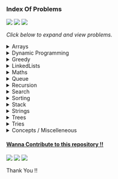 ### Index Of Problems

<a href ="https://github.com/Jiganesh/High-On-DSA/blob/main/.dev/allProblemsSolved.md"><img src="https://img.shields.io/badge/Total Problems Solved- 142 -brightgreen?"></a> <img src="https://img.shields.io/badge/Licensed- MIT -blue?"> <img src="https://img.shields.io/badge/Problems Solved Today-4-orange?">

*Click below to expand  and view problems.*

<details>

<summary>Arrays</summary>

- https://leetcode.com/problems/two-sum/ ```Easy```
- https://leetcode.com/problems/two-sum-ii-input-array-is-sorted/ ```Easy```
- https://leetcode.com/problems/build-array-from-permutation/ ```Easy```
- https://leetcode.com/problems/concatenation-of-array/ ```Easy```
- https://leetcode.com/problems/running-sum-of-1d-array/ ```Easy```
- https://leetcode.com/problems/richest-customer-wealth/ ```Easy```
- https://leetcode.com/problems/shuffle-the-array/ ```Easy```
- https://leetcode.com/problems/number-of-good-pairs/ ```Easy```
- https://leetcode.com/problems/how-many-numbers-are-smaller-than-the-current-number/ ```Easy```
- https://leetcode.com/problems/create-target-array-in-the-given-order/ ```Easy```
- https://leetcode.com/problems/check-if-the-sentence-is-pangram/ ```Easy```
- https://leetcode.com/problems/count-items-matching-a-rule/ ```Easy```
- https://leetcode.com/problems/find-the-highest-altitude/ ```Easy```
- https://leetcode.com/problems/flipping-an-image/ ```Easy```
- https://leetcode.com/problems/find-first-palindromic-string-in-the-array/ ```Easy```
- https://leetcode.com/problems/matrix-diagonal-sum/ ```Easy```
- https://leetcode.com/problems/maximum-subarray/ ```Easy```
- https://leetcode.com/problems/kids-with-the-greatest-number-of-candies/ ```Easy```
- https://leetcode.com/problems/kids-with-the-greatest-number-of-candies/ ```Easy```
- https://leetcode.com/problems/transpose-matrix/ ```Easy```
- https://leetcode.com/problems/find-numbers-with-even-number-of-digits/ ```Easy```
- https://leetcode.com/problems/add-to-array-form-of-integer/ ```Easy```
- https://leetcode.com/problems/maximum-population-year/ ```Easy```
- https://leetcode.com/problems/find-n-unique-integers-sum-up-to-zero/ ```Easy```
- https://leetcode.com/problems/determine-whether-matrix-can-be-obtained-by-rotation/ ```Easy```
- https://leetcode.com/problems/cells-with-odd-values-in-a-matrix/ ```Easy```
- https://leetcode.com/problems/matrix-diagonal-sum/ ```Easy```
- https://leetcode.com/problems/plus-one/ ```Easy```
- https://leetcode.com/problems/lucky-numbers-in-a-matrix/ ```Easy```
- https://leetcode.com/problems/reshape-the-matrix/ ```Easy```
- https://leetcode.com/problems/remove-duplicates-from-sorted-array/ ```Easy```
- https://leetcode.com/problems/spiral-matrix/ ```Medium```
- https://leetcode.com/problems/spiral-matrix-ii/ ```Medium```
- https://leetcode.com/problems/spiral-matrix-iii/ ```Medium``` ```Recommended```
- https://leetcode.com/problems/set-matrix-zeroes/ ```Medium```
- https://leetcode.com/problems/product-of-array-except-self/ ```Medium```
- https://leetcode.com/problems/number-of-smooth-descent-periods-of-a-stock/ ```Medium```
- https://leetcode.com/problems/find-first-and-last-position-of-element-in-sorted-array/ ```Medium```
- https://leetcode.com/problems/jump-game/ ```Medium```
- https://leetcode.com/problems/rotate-array/ ```Medium```
- https://leetcode.com/problems/sort-colors/ ```Medium```
- https://leetcode.com/problems/house-robber/ ```Medium```
- https://leetcode.com/problems/check-if-every-row-and-column-contains-all-numbers/ ```Easy```
- https://leetcode.com/problems/minimum-swaps-to-group-all-1s-together-ii/ ```Medium```
- https://leetcode.com/problems/maximize-distance-to-closest-person/ ```Medium```
- https://leetcode.com/problems/find-all-lonely-numbers-in-the-array/  ```Medium```
- https://leetcode.com/problems/rearrange-array-elements-by-sign/ ```Medium```
- https://leetcode.com/problems/count-elements-with-strictly-smaller-and-greater-elements/ ```Easy```
- https://leetcode.com/problems/valid-mountain-array/ ```Easy```
- https://leetcode.com/problems/merge-sorted-array/ ```Easy```
- https://leetcode.com/problems/intersection-of-two-arrays-ii/ ```Easy```
- https://leetcode.com/problems/pascals-triangle/ ```Easy```
- https://leetcode.com/problems/permutations-ii/ ```Medium```
- https://leetcode.com/problems/all-divisions-with-the-highest-score-of-a-binary-array/ ```Medium```
- https://leetcode.com/problems/keep-multiplying-found-values-by-two/ ```Easy```
- https://leetcode.com/problems/partition-array-according-to-given-pivot/ ```Medium```
- https://leetcode.com/problems/contiguous-array/ ```Medium```
- https://leetcode.com/problems/median-of-two-sorted-arrays/ ```Hard```

</details>


<details>
<summary>Dynamic Programming</summary>

- https://leetcode.com/problems/number-of-smooth-descent-periods-of-a-stock/ ```Medium```
- https://leetcode.com/problems/climbing-stairs/ ```Easy```
- https://leetcode.com/problems/best-time-to-buy-and-sell-stock/  ```Easy```


</details>


<details>
<summary>Greedy</summary>

- https://leetcode.com/problems/can-place-flowers/ ```Easy```
- https://leetcode.com/problems/minimum-number-of-arrows-to-burst-balloons/ ```Medium```
- https://leetcode.com/problems/non-overlapping-intervals/ ```Medium```
- https://leetcode.com/problems/merge-intervals/ ```Medium```
- https://leetcode.com/problems/remove-covered-intervals/ ```Medium```
- https://leetcode.com/problems/teemo-attacking/ ```Easy```
- https://leetcode.com/problems/gas-station/ ```Easy```


</details>


<details>
<summary>LinkedLists</summary>

- https://leetcode.com/problems/maximum-twin-sum-of-a-linked-list/ ```Medium```
- https://leetcode.com/problems/merge-k-sorted-lists/ ```Hard```


</details>



<details>
<summary>Maths</summary>

- https://leetcode.com/problems/add-digits/ ```Easy```
- https://leetcode.com/problems/find-numbers-with-even-number-of-digits/ ```Easy```
- https://leetcode.com/problems/smallest-integer-divisible-by-k/ ```Medium```
- https://leetcode.com/problems/minimum-moves-to-reach-target-score/ ```Medium``` ```Greedy```
- https://leetcode.com/problems/minimum-sum-of-four-digit-number-after-splitting-digits/ ```Easy```


</details>

<details>
<summary>Queue</summary>

- https://leetcode.com/problems/implement-queue-using-stacks/ ```Easy```
- https://leetcode.com/problems/time-needed-to-buy-tickets/ ```Easy```
- [https://www.codingninjas.com/reverse-first-k-elements-of-queue](https://www.codingninjas.com/codestudio/guided-paths/data-structures-algorithms/content/118523/offering/1380947?leftPanelTab=0) ```Easy```
- https://leetcode.com/problems/design-circular-queue/ ```Medium```
- https://leetcode.com/problems/find-the-winner-of-the-circular-game/ ```Medium```
- https://leetcode.com/problems/design-front-middle-back-queue/ ```Medium```
- https://leetcode.com/problems/product-of-the-last-k-numbers/ ```Medium```
</details>

<details>
<summary>Recursion</summary>

- https://leetcode.com/problems/number-of-steps-to-reduce-a-number-to-zero/ ```Easy```
- https://www.geeksforgeeks.org/sum-triangle-from-array/ ```Easy``` ```GFG```

</details>


<details>
<summary>Search</summary>

- https://leetcode.com/problems/binary-search/ ```Very Easy```
- https://leetcode.com/problems/richest-customer-wealth/ ```Very Easy```
- https://leetcode.com/problems/sqrtx/ ```Very Easy```
- https://leetcode.com/problems/first-bad-version/ ```Very Easy```
- https://leetcode.com/problems/valid-perfect-square/ ```Very Easy```
- https://leetcode.com/problems/guess-number-higher-or-lower/ ```Very Easy```
- https://leetcode.com/problems/find-smallest-letter-greater-than-target/ ```Easy```
- https://leetcode.com/problems/peak-index-in-a-mountain-array/ ```Easy```
- https://leetcode.com/problems/find-peak-element/ ```Easy```
- https://leetcode.com/problems/arranging-coins/ ```Easy```
- https://leetcode.com/problems/check-if-n-and-its-double-exist/ ```Easy```
- https://leetcode.com/problems/fair-candy-swap/ ```Easy```
- https://leetcode.com/problems/kth-missing-positive-number/ ```Easy```
- https://leetcode.com/problems/intersection-of-two-arrays/ ```Easy```
- https://leetcode.com/problems/intersection-of-two-arrays-ii/ ```Easy```
- https://leetcode.com/problems/special-array-with-x-elements-greater-than-or-equal-x/ ```Easy```
- https://leetcode.com/problems/search-insert-position/ ```Easy```
- https://leetcode.com/problems/count-negative-numbers-in-a-sorted-matrix/ ```Easy```
- https://www.geeksforgeeks.org/find-rotation-count-rotated-sorted-array/ ```Easy```
- https://leetcode.com/problems/find-first-and-last-position-of-element-in-sorted-array/ ```Easy```
- https://leetcode.com/problems/find-minimum-in-rotated-sorted-array/ ```Medium```
- https://leetcode.com/problems/find-right-interval/ ```Medium```
- https://leetcode.com/problems/find-peak-element/ ```Medium```
- https://leetcode.com/problems/find-peak-element/ ```Medium```
- https://leetcode.com/problems/reach-a-number/ ```Medium```
- https://leetcode.com/problems/search-a-2d-matrix/ ```Medium```
- https://leetcode.com/problems/search-a-2d-matrix-ii/ ```Medium```
- https://leetcode.com/problems/search-in-rotated-sorted-array/ ```Medium```
- https://leetcode.com/problems/search-in-rotated-sorted-array-ii/ ```Medium```
- https://leetcode.com/problems/single-element-in-a-sorted-array/ ```Medium```
- https://leetcode.com/problems/find-in-mountain-array/ ```Hard```
- https://leetcode.com/problems/koko-eating-bananas/  ```Medium```

</details>

<details>
<summary>Sorting</summary>

- BubbleSort
- CycleSort
    - https://leetcode.com/problems/missing-number/ ```Easy```
    - https://leetcode.com/problems/set-mismatch/ ```Easy```
    - https://leetcode.com/problems/find-all-numbers-disappeared-in-an-array/ ```Easy```
    - https://leetcode.com/problems/find-the-duplicate-number/ ```Medium```
    - https://leetcode.com/problems/find-all-duplicates-in-an-array/ ```Medium```

- InsertionSort
- SelectionSort
</details>

<details>
<summary>Stack</summary>

- https://leetcode.com/problems/min-stack/ ```Easy```
- https://leetcode.com/problems/backspace-string-compare/ ```Easy```
- https://leetcode.com/problems/implement-stack-using-queues/ ```Easy```
- https://leetcode.com/problems/valid-parentheses/ ```Easy```
- https://leetcode.com/problems/next-greater-element-i/ ```Easy```
- https://www.interviewbit.com/problems/nearest-smaller-element/# ```Easy```
- https://practice.geeksforgeeks.org/problems/sort-a-stack/1 ```Easy```
- https://leetcode.com/problems/largest-rectangle-in-histogram/ ```Hard``` ```Recommended```
- https://leetcode.com/problems/minimum-add-to-make-parentheses-valid/ ```Medium```
- https://leetcode.com/problems/maximal-rectangle/ ```Hard```
</details>



<details>
<summary>Strings</summary>

- https://leetcode.com/problems/find-first-palindromic-string-in-the-array/ ```Easy```
- https://leetcode.com/problems/capitalize-the-title/ ```Easy```
- https://leetcode.com/problems/adding-spaces-to-a-string/ ```Medium```
- https://leetcode.com/problems/longest-palindrome-by-concatenating-two-letter-words/ ```Medium```
- https://leetcode.com/problems/robot-bounded-in-circle/ ```Medium``` ```Recommended```
- https://leetcode.com/problems/string-to-integer-atoi/ ```Medium``` ```Recommended```
- https://leetcode.com/problems/divide-a-string-into-groups-of-size-k/ ```Easy```
- https://leetcode.com/problems/word-pattern/ ```Easy```
- https://leetcode.com/problems/detect-capital/ ```Easy```
- https://leetcode.com/problems/find-substring-with-given-hash-value/ ```Medium``` ```Recommended```
- https://leetcode.com/problems/find-all-anagrams-in-a-string/ ```Medium```
- https://leetcode.com/problems/find-the-difference/ ```Easy```
- https://leetcode.com/problems/permutation-in-string/ ```Medium```


</details>

<details>
<summary>Trees</summary>

- https://leetcode.com/problems/insert-into-a-binary-search-tree/ ```Medium```
- https://leetcode.com/problems/all-elements-in-two-binary-search-trees/ ```Medium```

</details>


<details>
<summary>Tries</summary>

- https://leetcode.com/problems/design-add-and-search-words-data-structure/ ```Medium```

</details>



<details>
<summary>Concepts / Miscelleneous </summary>

- recursion
    - Print Number from 1 to N && from N to 1 && from 1 to N and N to 1 in same
    - Sum and Product ```Factorial``` of Number from 1 To N
    - Sum and Product of Digits in a  Number
    - Reverse A Number
    - Maximize The Number By Swapping Adjacent Two Digits ```Not Yet Solved```

- dynamic Programming
    - Print possible Sum for Target using given number as many times possible

- binarySearch
    - Order Agnostic Binary Search ```Binary Search```
    - Search in Infinite Array ```Binary Search```
    - Find Binary Search Ceiling Value ```Binary Search```
    - Find Binary Search Floor Value```Binary Search```
    - Find Pivot in Rotated Sorted Array ```Binary Search```
    - Find Pivot in Rotated Sorted Element with Duplicates  ```Binary Search```
    - Rotation Count for Rotated Array ```Binary Search```
    - Search in Sorted Row and Column Wise Matrix ```Binary Search```
    - Search a Matrix sorted Row and Column wise ```Binary Search , Matrix```
    - Search a Sorted Matrix ```Binary Search , Matrix```

- overflow & underflow
    - String to Integer - Handling Integer Overflow and Underflow 
     
</details>

<a href= "https://github.com/Jiganesh/High-On-DSA/blob/main/CONTRIBUTING.md" title ="Click Me !!"><h4> Wanna Contribute to this repository !! </h4></a>

<a href = "https://github.com/Jiganesh/High-On-DSA/blob/main/.dev/resourcesWorthReading.md" title ="Click Me!"><img src="https://img.shields.io/badge/-Resources%20Worth%20Reading-blueviolet"></a> <a href ="https://github.com/Jiganesh/High-On-DSA/blob/main/.dev/allProblemsSolved.md"><img src="https://img.shields.io/badge/Sorted%20Index%20of%20Problems-red?style=flat"></a> <a href ="https://github.com/xizhengszhang/Leetcode_company_frequency" target = "_blank"><img src="https://img.shields.io/badge/Company Specific Questions-496076?style=flat"></a>


Thank You !! 


